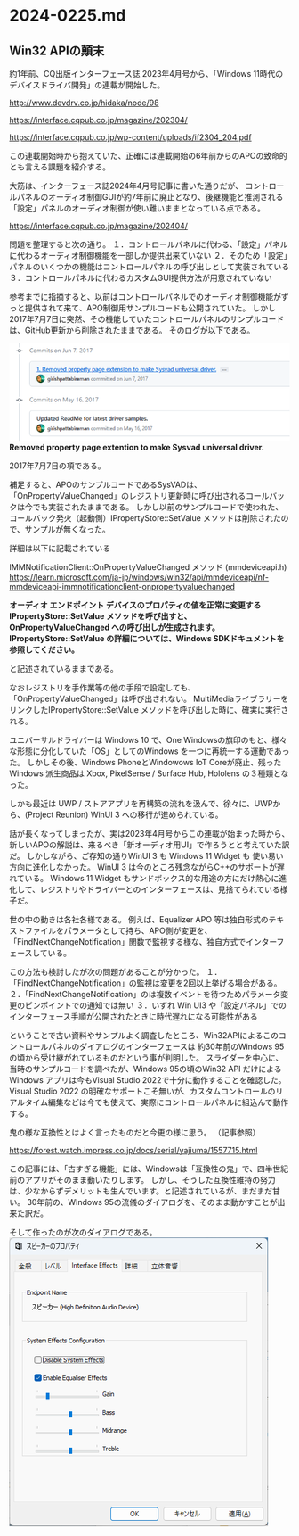 # 2024-0225.md

## Win32 APIの顛末

約1年前、CQ出版インターフェース誌 2023年4月号から、「Windows 11時代のデバイスドライバ開発」の連載が開始した。

http://www.devdrv.co.jp/hidaka/node/98

https://interface.cqpub.co.jp/magazine/202304/

https://interface.cqpub.co.jp/wp-content/uploads/if2304_204.pdf

この連載開始時から抱えていた、正確には連載開始の6年前からのAPOの致命的とも言える課題を紹介する。

大筋は、インターフェース誌2024年4月号記事に書いた通りだが、
コントロールパネルのオーディオ制御GUIが約7年前に廃止となり、後継機能と推測される「設定」パネルのオーディオ制御が使い難いままとなっている点である。

https://interface.cqpub.co.jp/magazine/202404/

問題を整理すると次の通り。
１．コントロールパネルに代わる、「設定」パネルに代わるオーディオ制御機能を一部しか提供出来ていない
２．そのため「設定」パネルのいくつかの機能はコントロールパネルの呼び出しとして実装されている
３．コントロールパネルに代わるカスタムGUI提供方法が用意されていない

参考までに指摘すると、以前はコントロールパネルでのオーディオ制御機能がずっと提供されて来て、APO制御用サンプルコードも公開されていた。
しかし2017年7月7日に突然、その機能していたコントロールパネルのサンプルコードは、GitHub更新から削除されたままである。
そのログが以下である。

![](RemoveProparyPageP.png)
<br/>
**Removed property page extention to make Sysvad universal driver.**

2017年7月7日の項である。

補足すると、APOのサンプルコードであるSysVADは、「OnPropertyValueChanged」のレジストリ更新時に呼び出されるコールバックは今でも実装されたままである。
しかし以前のサンプルコードで使われた、コールバック発火（起動側）IPropertyStore::SetValue メソッドは削除されたので、サンプルが無くなった。

詳細は以下に記載されている

IMMNotificationClient::OnPropertyValueChanged メソッド (mmdeviceapi.h)
https://learn.microsoft.com/ja-jp/windows/win32/api/mmdeviceapi/nf-mmdeviceapi-immnotificationclient-onpropertyvaluechanged

**オーディオ エンドポイント デバイスのプロパティの値を正常に変更する IPropertyStore::SetValue メソッドを呼び出すと、 OnPropertyValueChanged への呼び出しが生成されます。 IPropertyStore::SetValue の詳細については、Windows SDKドキュメントを参照してください。**

と記述されているままである。

なおレジストリを手作業等の他の手段で設定しても、「OnPropertyValueChanged」は呼び出されない。
MultiMediaライブラリーをリンクしたIPropertyStore::SetValue メソッドを呼び出した時に、確実に実行される。

ユニバーサルドライバーは Windows 10 で、One Windowsの旗印のもと、様々な形態に分化していた「OS」としてのWindows を一つに再統一する運動であった。
しかしその後、Windows PhoneとWindowows IoT Coreが廃止、残ったWindows 派生商品は Xbox, PixelSense / Surface Hub, Hololens の３種類となった。

しかも最近は UWP / ストアアプリを再構築の流れを汲んで、徐々に、UWPから、(Project Reunion) WinUI 3 への移行が進められている。

話が長くなってしまったが、実は2023年4月号からこの連載が始まった時から、新しいAPOの解説は、来るべき「新オーディオ用UI」で作ろうとと考えていた訳だ。
しかしながら、ご存知の通りWinUI 3 も Windows 11 Widget も 使い易い方向に進化しなかった。
WinUI 3 は今のところ残念ながらC++のサポートが遅れている。 Windows 11 Widget もサンドボックス的な用途の方にだけ熱心に進化して、レジストリやドライバーとのインターフェースは、見捨てられている様子だ。

世の中の動きは各社各様である。
例えば、Equalizer APO 等は独自形式のテキストファイルをパラメータとして持ち、APO側が変更を、「FindNextChangeNotification」関数で監視する様な、独自方式でインターフェースしている。

この方法も検討したが次の問題があることが分かった。
１．「FindNextChangeNotification」の監視は変更を2回以上挙げる場合がある。
２．「FindNextChangeNotification」のは複数イベントを待つためパラメータ変更のピンポイントでの通知では無い
３．いずれ Win UI3 や「設定パネル」でのインターフェース手順が公開されたときに時代遅れになる可能性がある

ということで古い資料やサンプルよく調査したところ、Win32APIによるこのコントロールパネルのダイアログのインターフェースは
約30年前のWindows 95の頃から受け継がれているものだという事が判明した。
スライダーを中心に、当時のサンプルコードを調べたが、Windows 95の頃のWin32 API だけによるWindows アプリは今もVisual Studio 2022で十分に動作することを確認した。
Visual Studio 2022 の明確なサポートこそ無いが、カスタムコントロールのリアルタイム編集などは今でも使えて、実際にコントロールパネルに組込んで動作する。

鬼の様な互換性とはよく言ったものだと今更の様に思う。
（記事参照）

https://forest.watch.impress.co.jp/docs/serial/yajiuma/1557715.html

この記事には、「古すぎる機能」には、Windowsは「互換性の鬼」で、四半世紀前のアプリがそのまま動いたりします。
しかし、そうした互換性維持の努力は、少なからずデメリットも生んでいます。と記述されているが、まだまだ甘い。
30年前の、WIndows 95の流儀のダイアログを、そのまま動かすことが出来た訳だ。

そして作ったのが次のダイアログである。
![ダイアログ](inter_effects.png)
